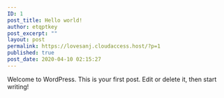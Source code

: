 ```yaml
---
ID: 1
post_title: Hello world!
author: etqptkey
post_excerpt: ""
layout: post
permalink: https://lovesanj.cloudaccess.host/?p=1
published: true
post_date: 2020-04-10 02:15:27
---
```

<!-- wp:paragraph -->
<p>Welcome to WordPress. This is your first post. Edit or delete it, then start writing!</p>
<!-- /wp:paragraph -->